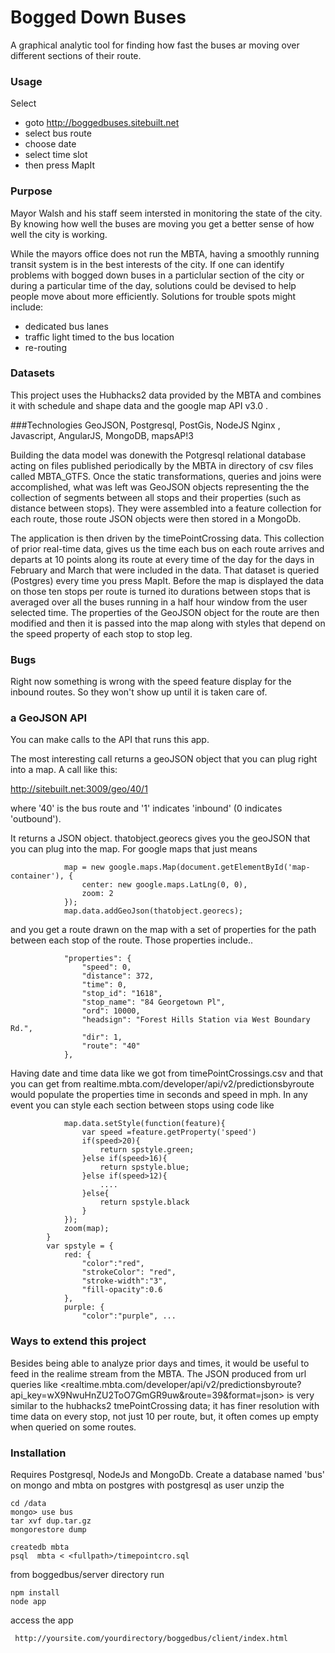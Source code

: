 Bogged Down Buses
==========

A graphical analytic tool for finding how fast the buses ar moving over different sections of their route.

### Usage

Select 
* goto <http://boggedbuses.sitebuilt.net>
* select bus route
* choose date
* select time slot
* then press MapIt

### Purpose
Mayor Walsh and his staff seem intersted in monitoring the state of the city. By knowing how well the buses are moving you get a better sense of how well the city is working. 

While the mayors office does not run the MBTA, having a smoothly running transit system is in the best interests of the city. If one can identify problems with bogged down buses in a particlular section of the city or during a particular time of the day, solutions could be devised to help people move about more efficiently. Solutions for trouble spots might include:
* dedicated bus lanes 
* traffic light timed to the bus location
* re-routing

### Datasets
This project uses the Hubhacks2 data provided by the MBTA and combines it with schedule and shape data and the google map API v3.0 .

###Technologies
GeoJSON, Postgresql, PostGis, NodeJS  Nginx , Javascript, AngularJS, MongoDB, mapsAP!3

Building the data model was donewith the Potgresql relational database acting on files published periodically by the MBTA in directory of csv files called MBTA_GTFS. Once the static transformations, queries and joins were accomplished, what was left was GeoJSON objects representing the the collection of segments between all stops and their properties (such as distance between stops). They were assembled into a  feature collection for each route, those route JSON objects were then stored in a MongoDb. 

The application is then driven by the timePointCrossing data. This collection of prior real-time data, gives us the time each bus on each route arrives and departs at 10 points along its route at every time of the day for the days in February and March that were included in the data. That dataset is queried  (Postgres) every time you press MapIt. Before the map is displayed the data on those ten stops per route is turned ito durations between stops that is averaged over all the buses running in a half hour window from the user selected time. The properties of the GeoJSON object for the route are then modified and then it is passed into the map along with styles that depend on the speed property of each stop to stop leg. 

### Bugs
Right now something is wrong with the speed feature display for the inbound routes. So they won't show up until it is taken care of.

### a GeoJSON API
You can make calls to the API that runs this app.

The most interesting call returns a geoJSON object that you can plug right into a map. A call like this:

   <http://sitebuilt.net:3009/geo/40/1>

where '40' is the bus route and '1' indicates 'inbound'  (0  indicates 'outbound').

It returns a JSON object. thatobject.georecs gives you the geoJSON that you can plug into the map. For google maps that just means

				map = new google.maps.Map(document.getElementById('map-container'), {
					center: new google.maps.LatLng(0, 0),
					zoom: 2
				});
				map.data.addGeoJson(thatobject.georecs);

and you get a route drawn on the map with a set of properties for the path between each stop of the route. Those properties include..

				"properties": {
					"speed": 0,
					"distance": 372,
					"time": 0,
					"stop_id": "1618",
					"stop_name": "84 Georgetown Pl",
					"ord": 10000,
					"headsign": "Forest Hills Station via West Boundary Rd.",
					"dir": 1,
					"route": "40"
				},

Having date and time data like we got from timePointCrossings.csv and that you can get from realtime.mbta.com/developer/api/v2/predictionsbyroute would populate the properties time in seconds and speed in mph. In any event you can style each section between stops using code like

				map.data.setStyle(function(feature){
					var speed =feature.getProperty('speed')
					if(speed>20){
						return spstyle.green;
					}else if(speed>16){
						return spstyle.blue;
					}else if(speed>12){ 
						....
					}else{
						return spstyle.black
					}
				});
				zoom(map);
			}
			var spstyle = {
				red: {
					"color":"red",
					"strokeColor": "red",
					"stroke-width":"3",
					"fill-opacity":0.6 
				},
				purple: {
					"color":"purple", ...

### Ways to extend this project
Besides being able to analyze prior days and times, it would be useful to feed in the realime stream from the MBTA. The JSON produced from url queries like <realtime.mbta.com/developer/api/v2/predictionsbyroute?api_key=wX9NwuHnZU2ToO7GmGR9uw&route=39&format=json> is very similar to the hubhacks2 tmePointCrossing data; it has finer resolution with time data on every stop, not just 10 per route, but, it often comes up empty when queried on some routes.

### Installation

Requires Postgresql, NodeJs and MongoDb. 
Create a database named 'bus' on mongo and mbta on postgres with postgresql as user
unzip the 
   
    cd /data
    mongo> use bus
    tar xvf dup.tar.gz
    mongorestore dump

    createdb mbta
    psql  mbta < <fullpath>/timepointcro.sql

from boggedbus/server directory run
  
    npm install
    node app

access the app

     http://yoursite.com/yourdirectory/boggedbus/client/index.html   






